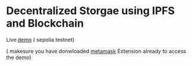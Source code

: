 # Decentralized Storgae using IPFS and Blockchain 



Live [demo](https://my-d-drive.netlify.app/) ( sepolia testnet) 

( makesure you have donwloaded [metamask](https://chromewebstore.google.com/detail/metamask/nkbihfbeogaeaoehlefnkodbefgpgknn) Extension already to access the demo)
